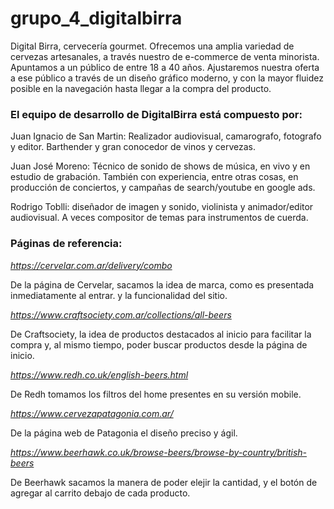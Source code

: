 # grupo_4_digitalbirra

Digital Birra, cervecería gourmet. 
Ofrecemos una amplia variedad de cervezas artesanales, a través nuestro de e-commerce de venta minorista.
Apuntamos a un público de entre 18 a 40 años.
Ajustaremos nuestra oferta a ese público a través de un diseño gráfico moderno, y con la mayor fluidez posible en la navegación hasta llegar a la compra del producto.


### El equipo de desarrollo de DigitalBirra está compuesto por:

Juan Ignacio de San Martin: Realizador audiovisual, camarografo, fotografo y editor. Barthender y gran conocedor de vinos y cervezas.

Juan José Moreno: Técnico de sonido de shows de música, en vivo y en estudio de grabación. También con experiencia, entre otras cosas, en producción de conciertos, y campañas de search/youtube en google ads.

Rodrigo Toblli: diseñador de imagen y sonido, violinista y animador/editor audiovisual. A veces compositor de temas para instrumentos de cuerda. 

### Páginas de referencia:

*https://cervelar.com.ar/delivery/combo*

De la página de Cervelar, sacamos la idea de marca, como es presentada inmediatamente al entrar. y la funcionalidad del sitio.

*https://www.craftsociety.com.ar/collections/all-beers*

De Craftsociety, la idea de productos destacados al inicio para facilitar la compra y, al mismo tiempo, poder buscar productos desde la página de inicio.

*https://www.redh.co.uk/english-beers.html*

De Redh tomamos los filtros del home presentes en su versión mobile.

*https://www.cervezapatagonia.com.ar/*

De la página web de Patagonia el diseño preciso y ágil.

*https://www.beerhawk.co.uk/browse-beers/browse-by-country/british-beers*

De Beerhawk sacamos la manera de poder elejir la cantidad, y el botón de agregar al carrito debajo de cada producto.
